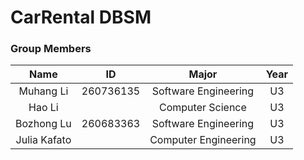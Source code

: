 # CarRental DBSM
### Group Members 
| Name                 | ID         | Major |Year|
|:--------------------:|:----------:|:-----:|:-----:|
| Muhang Li   | 260736135  | Software Engineering   | U3 |
| Hao Li    |   | Computer Science   | U3 |
| Bozhong Lu          | 260683363  | Software Engineering   | U3 |
| Julia Kafato |   | Computer Engineering   | U3 |
